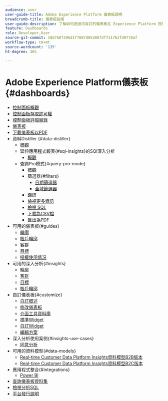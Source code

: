 ```yaml
---
audience: user
user-guide-title: Adobe Experience Platform 儀表板說明
breadcrumb-title: 儀表板指南
user-guide-description: 了解如何透過可自訂的儀表板在 Experience Platform 視覺化資料。
feature: Dashboards
role: Developer,User
source-git-commit: 18d768f296d1f7087d05208fdff317b2fd9770af
workflow-type: tm+mt
source-wordcount: '135'
ht-degree: 36%

---
```



# Adobe Experience Platform儀表板 {#dashboards}

* [控制面板概觀](home.md)
* [控制面板存取許可權](permissions.md)
* [控制面板詳細目錄](inventory.md)
* [儀表板](user-defined-dashboards.md)
* [下載儀表板以PDF](download.md)
* 資料Distiller {#data-distiller}
   * [概觀](data-distiller/overview.md)
   * 延伸應用程式報表{#sql-insights}的SQl深入分析
      * [概觀](data-distiller/sql-insights/overview.md)
   * 查詢Pro模式{#query-pro-mode}
      * [概觀](data-distiller/query-pro-mode/overview.md)
      * 篩選器{#filters}
         * [日期篩選器](data-distiller/query-pro-mode/filters/date-filter.md)
         * [全域篩選器](data-distiller/query-pro-mode/filters/global-filter.md)
      * [鑽研](data-distiller/query-pro-mode/drill-through.md)
      * [檢視更多資訊](data-distiller/query-pro-mode/view-more.md)
      * [檢視 SQL](data-distiller/query-pro-mode/view-sql.md)
      * [下載為CSV檔](data-distiller/query-pro-mode/download-csv.md)
      * [匯出為PDF](data-distiller/query-pro-mode/export-pdf.md)
* 可用的儀表板{#guides}
   * [輪廓](guides/profiles.md)
   * [帳戶輪廓](guides/account-profiles.md)
   * [客群](guides/audiences.md)
   * [目標](guides/destinations.md)
   * [授權使用情況](guides/license-usage.md)
* 可用的深入分析{#insights}
   * [輪廓](insights/profiles.md)
   * [客群](insights/audiences.md)
   * [目標](insights/destinations.md)
   * [帳戶輪廓](insights/account-profiles.md)
* 自訂儀表板{#customize}
   * [自訂概述](customize/overview.md)
   * [修改儀表板](customize/modify.md)
   * [介面工具資料庫](customize/widget-library.md)
   * [標準Widget](customize/standard-widgets.md)
   * [自訂Widget](customize/custom-widgets.md)
   * [編輯方案](customize/edit-schema.md)
* 深入分析使用案例{#insights-use-cases}
   * [同意分析](insights-use-cases/consent-analysis.md)
* 可用的資料模型{#data-models}
   * [Real-time Customer Data Platform Insights資料模型B2B版本](data-models/cdp-insights-data-model-b2b.md)
   * [Real-time Customer Data Platform Insights資料模型B2C版本](data-models/cdp-insights-data-model-b2c.md)
* 應用程式整合{#integrations}
   * [Power BI](integrations/power-bi.md)
* [查詢儀表板資料集](query.md)
* [檢視分析SQL](view-sql.md)
* [平台發行說明](https://experienceleague.adobe.com/zh-hant/docs/experience-platform/release-notes/latest)